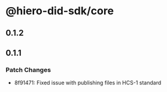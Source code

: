 # @hiero-did-sdk/core

## 0.1.2

## 0.1.1

### Patch Changes

- 8f91471: Fixed issue with publishing files in HCS-1 standard
